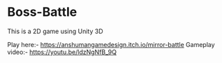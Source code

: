 # Boss-Battle
This is a 2D game using Unity 3D

Play here:- https://anshumangamedesign.itch.io/mirror-battle
Gameplay video:- https://youtu.be/ldzNgNfB_9Q
